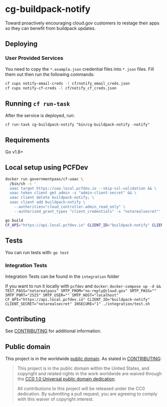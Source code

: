 # cg-buildpack-notify

Toward proactively encouraging cloud.gov customers to restage their apps so they can benefit from buildpack updates.

## Deploying

### User Provided Services

You need to copy the `*.example.json` credential files into `*.json` files.
Fill them out then run the following commands:

```sh
cf cups notify-email-creds -l cf/notify_email_creds.json
cf cups notify-cf-creds -l cf/notify_cf_creds.json
```

## Running `cf run-task`

After the service is deployed, run:

`cf run-task cg-buildpack-notify "bin/cg-buildpack-notify -notify"`

## Requirements

Go v1.8+

## Local setup using PCFDev
```sh
docker run governmentpaas/cf-uaac \
  /bin/sh -c '
  uaac target https://uaa.local.pcfdev.io --skip-ssl-validation && \
  uaac token client get admin -s "admin-client-secret" && \
  uaac client delete buildpack-notify; \
  uaac client add buildpack-notify \
    --authorities="cloud_controller.admin_read_only" \
    --authorized_grant_types "client_credentials" -s "notarealsecret"'
```

```sh
go build
CF_API="https://api.local.pcfdev.io" CLIENT_ID="buildpack-notify" CLIENT_SECRET="notarealsecret" INSECURE="1" ./cg-buildpack-notify
```

## Tests

You can run tests with: `go test`

### Integration Tests

Integration Tests can be found in the `integration` folder

If you want to run it locally with `pcfdev` and `docker`:
`docker-compose up -d && TEST_PASS="notarealpass" SMTP_FROM="no-reply@cloud.gov" SMTP_PASS="" SMTP_PORT="2525" SMTP_USER="" SMTP_HOST="localhost" CF_API="https://api.local.pcfdev.io" CLIENT_ID="buildpack-notify" CLIENT_SECRET="notarealsecret" INSECURE="1" ./integration/test.sh`

## Contributing

See [CONTRIBUTING](CONTRIBUTING.md) for additional information.

## Public domain

This project is in the worldwide [public domain](LICENSE.md). As stated in [CONTRIBUTING](CONTRIBUTING.md):

> This project is in the public domain within the United States, and copyright and related rights in the work worldwide are waived through the [CC0 1.0 Universal public domain dedication](https://creativecommons.org/publicdomain/zero/1.0/).
>
> All contributions to this project will be released under the CC0 dedication. By submitting a pull request, you are agreeing to comply with this waiver of copyright interest.
